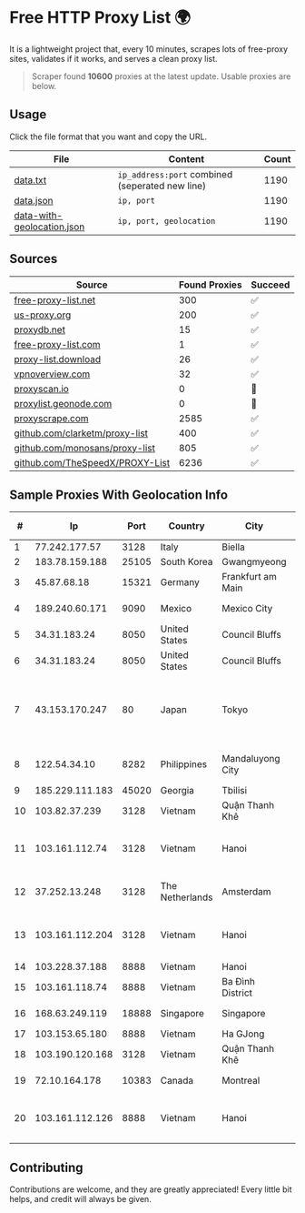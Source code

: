 
# Free HTTP Proxy List 🌍

It is a lightweight project that, every 10 minutes, scrapes lots of free-proxy sites, validates if it works, and serves a clean proxy list.


> Scraper found **10600** proxies at the latest update. Usable proxies are below.

## Usage

Click the file format that you want and copy the URL.


|File|Content|Count|
|----|-------|-----|
|[data.txt](https://raw.githubusercontent.com/themiralay/Proxy-List-World/master/data.txt)|`ip_address:port` combined (seperated new line)|1190|
|[data.json](https://raw.githubusercontent.com/themiralay/Proxy-List-World/master/data.json)|`ip, port`|1190|
|[data-with-geolocation.json](https://raw.githubusercontent.com/themiralay/Proxy-List-World/master/data-with-geolocation.json)|`ip, port, geolocation`|1190|

## Sources

|Source|Found Proxies|Succeed|
|------|-------------|-------|
|[free-proxy-list.net](https://free-proxy-list.net)|300|✅|
|[us-proxy.org](https://www.us-proxy.org)|200|✅|
|[proxydb.net](http://proxydb.net)|15|✅|
|[free-proxy-list.com](https://free-proxy-list.com/?page=&port=&type%5B%5D=http&type%5B%5D=https&up_time=0&search=Search)|1|✅|
|[proxy-list.download](https://www.proxy-list.download/HTTP)|26|✅|
|[vpnoverview.com](https://vpnoverview.com/privacy/anonymous-browsing/free-proxy-servers)|32|✅|
|[proxyscan.io](https://www.proxyscan.io)|0|🚫|
|[proxylist.geonode.com](https://proxylist.geonode.com/api/proxy-list?limit=300&page=1&sort_by=lastChecked&sort_type=desc&protocols=http,https)|0|🚫|
|[proxyscrape.com](https://api.proxyscrape.com/v2/?request=displayproxies&protocol=http&timeout=10000&country=all&ssl=all&anonymity=all)|2585|✅|
|[github.com/clarketm/proxy-list](https://raw.githubusercontent.com/clarketm/proxy-list/master/proxy-list-raw.txt)|400|✅|
|[github.com/monosans/proxy-list](https://raw.githubusercontent.com/monosans/proxy-list/main/proxies/http.txt)|805|✅|
|[github.com/TheSpeedX/PROXY-List](https://raw.githubusercontent.com/TheSpeedX/PROXY-List/master/http.txt)|6236|✅|


## Sample Proxies With Geolocation Info

|#|Ip|Port|Country|City|Internet Service Provider|
|-|--|----|-------|----|-------------------------|
|1|77.242.177.57|3128|Italy|Biella|MegaWeb|
|2|183.78.159.188|25105|South Korea|Gwangmyeong|Korea Telecom|
|3|45.87.68.18|15321|Germany|Frankfurt am Main|Cogent Communications|
|4|189.240.60.171|9090|Mexico|Mexico City|Uninet S.A. de C.V.|
|5|34.31.183.24|8050|United States|Council Bluffs|Google LLC|
|6|34.31.183.24|8050|United States|Council Bluffs|Google LLC|
|7|43.153.170.247|80|Japan|Tokyo|Shenzhen Tencent Computer Systems Company Limited|
|8|122.54.34.10|8282|Philippines|Mandaluyong City|Philippine Long Distance Telephone Co.|
|9|185.229.111.183|45020|Georgia|Tbilisi|Sysnet LLC|
|10|103.82.37.239|3128|Vietnam|Quận Thanh Khê|Cloudfly Corporation|
|11|103.161.112.74|3128|Vietnam|Hanoi|Viet Digital Technology Liability Company|
|12|37.252.13.248|3128|The Netherlands|Amsterdam|Managed by ISPIRIA Networks|
|13|103.161.112.204|3128|Vietnam|Hanoi|Viet Digital Technology Liability Company|
|14|103.228.37.188|8888|Vietnam|Hanoi|DXT|
|15|103.161.118.74|8888|Vietnam|Ba Đình District|THIENCO|
|16|168.63.249.119|18888|Singapore|Singapore|Microsoft Corporation|
|17|103.153.65.180|8888|Vietnam|Ha GJong|MAT-HN|
|18|103.190.120.168|3128|Vietnam|Quận Thanh Khê|KINGBOND|
|19|72.10.164.178|10383|Canada|Montreal|GloboTech Communications|
|20|103.161.112.126|8888|Vietnam|Hanoi|Viet Digital Technology Liability Company|



## Contributing

Contributions are welcome, and they are greatly appreciated! Every
little bit helps, and credit will always be given.

